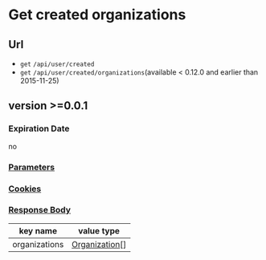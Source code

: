 # Get created organizations

## Url

+ `get` `/api/user/created`
+ `get` `/api/user/created/organizations`(available < 0.12.0 and earlier than 2015-11-25)

## version >=0.0.1

### Expiration Date

no

### [Parameters](./Parameters.html)

### [Cookies](./Cookies.html)

### [Response Body](./Response.html)

key name | value type
--- | ---
organizations | [Organization](./Organization.html)[]
